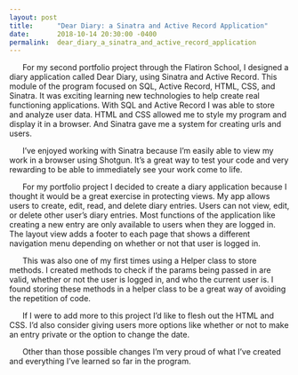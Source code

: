 ```yaml
---
layout: post
title:      "Dear Diary: a Sinatra and Active Record Application"
date:       2018-10-14 20:30:00 -0400
permalink:  dear_diary_a_sinatra_and_active_record_application
---
```


&nbsp;&nbsp;&nbsp;&nbsp;&nbsp;&nbsp;For my second portfolio project through the Flatiron School, I designed a diary application called Dear Diary, using Sinatra and Active Record. This module of the program focused on SQL, Active Record, HTML, CSS, and Sinatra. It was exciting learning new technologies to help create real functioning applications. With SQL and Active Record I was able to store and analyze user data. HTML and CSS allowed me to style my program and display it in a browser. And Sinatra gave me a system for creating urls and users. 

&nbsp;&nbsp;&nbsp;&nbsp;&nbsp;&nbsp;I’ve enjoyed working with Sinatra because I’m easily able to view my work in a browser using Shotgun. It’s a great way to test your code and very rewarding to be able to immediately see your work come to life.

&nbsp;&nbsp;&nbsp;&nbsp;&nbsp;&nbsp;For my portfolio project I decided to create a diary application because I thought it would be a great exercise in protecting views. My app allows users to create, edit, read, and delete diary entries. Users can not view, edit, or delete other user’s diary entries. Most functions of the application like creating a new entry are only available to users when they are logged in. The layout view adds a footer to each page that shows a different navigation menu depending on whether or not that user is logged in. 

&nbsp;&nbsp;&nbsp;&nbsp;&nbsp;&nbsp;This was also one of my first times using a Helper class to store methods. I created methods to check if the params being passed in are valid, whether or not the user is logged in, and who the current user is. I found storing these methods in a helper class to be a great way of avoiding the repetition of code. 

&nbsp;&nbsp;&nbsp;&nbsp;&nbsp;&nbsp;If I were to add more to this project I’d like to flesh out the HTML and CSS. I’d also consider giving users more options like whether or not to make an entry private or the option to change the date. 

&nbsp;&nbsp;&nbsp;&nbsp;&nbsp;&nbsp;Other than those possible changes I’m very proud of what I’ve created and everything I’ve learned so far in the program. 
